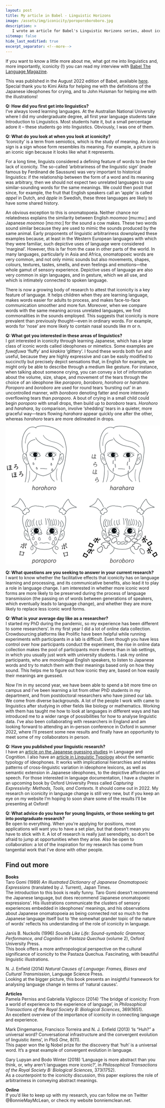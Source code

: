 ```yaml
---
layout: post
title: My article in Babel - Linguistic Horizons
image: /assets/img/iconicity/poroporoboroboro.jpg
description: >
   I wrote an article for Babel's Linguistic Horizons series, about iconicity in language change. Check it out!
sitemap: false
hide_last_modified: true
excerpt_separator: <!--more-->
---
```


If you want to know a little more about me, what got me into linguistics and, more importantly, iconicity (!) you can read my interview with [Babel The Language Magazine](https://babelzine.co.uk/).

<!--more-->

This was published in the August 2022 edition of Babel, available [here](https://cloud.3dissue.com/18743/41457/106040/issue40/index.html?page=40). Special thank you to Kimi Akita for helping me with the definitions of the Japanese ideophones for crying, and to John Huisman for helping me with the illustrations!

**Q: How did you first get into linguistics?**  
I’ve always loved learning languages. At the Australian National University where I did my undergraduate degree, all first year language students take Introduction to Linguistics. Most students hate it, but a small percentage adore it – these students go into linguistics. Obviously, I was one of them.

**Q: What do you look at when you look at iconicity?**  
‘Iconicity’ is a term from semiotics, which is the study of meaning. An iconic sign is a sign whose form resembles its meaning. For example, a picture is an iconic sign because it looks like what it represents.   

For a long time, linguists considered a defining feature of words to be their lack of iconicity. The so-called ‘arbitrariness of the linguistic sign’ (made famous by Ferdinand de Saussure) was very important to historical linguistics: if the relationship between the form of a word and its meaning was arbitrary, then we should not expect two unrelated languages to use similar-sounding words for the same meanings. We could then posit that since, for example, the fruit that English speakers call an ‘apple’ is called _appel_ in Dutch, and _äpple_ in Swedish, these three languages are likely to have some shared history.   

An obvious exception to this is onomatopoeia. Neither chance nor relatedness explains the similarity between English _moomoo_ [mu:mu:] and Japanese _moomoo_ [mo:mo:] for the sound a cow makes. These two words sound similar because they are used to mimic the sounds produced by the same animal. Early proponents of linguistic arbitrariness downplayed these examples because, at least in the Western European languages with which they were familiar, such depictive uses of language were considered ‘marginal’. However, this is far from the case in other parts of the world. In many languages, particularly in Asia and Africa, onomatopoeic words are very common, and not only mimic sounds but also movements, shapes, colours, textures, tastes, smells, and even feelings and emotions—the whole gamut of sensory experience. Depictive uses of language are also very common in sign languages, and in gesture, which we all use, and which is intimately connected to spoken language.    

There is now a growing body of research to attest that iconicity is a key feature of language. It helps children when they are learning language, makes words easier for adults to process, and makes face-to-face communication smoother and more fun. Moreover, when we compare words with the same meaning across unrelated languages, we find commonalities in the sounds employed. This suggests that iconicity is more prevalent than previously thought—even in ordinary words. For example, words for ‘nose’ are more likely to contain nasal sounds like m or n.    

**Q: What got you interested in these areas of linguistics?**  
I got interested in iconicity through learning Japanese, which has a large class of iconic words called ideophones or mimetics. Some examples are _fuwafuwa_ ‘fluffy’ and _kirakira_ ‘glittery’. I found these words both fun and useful, because they are highly expressive and can be easily modified to succinctly but precisely depict sensations that, in English for example, we might only be able to describe through a medium like gesture. For instance, when talking about someone crying, you can convey a lot of information about the volume, size, shape, and movement of the tears through the choice of an ideophone like _poroporo_, _boroboro_, _horohoro_ or _harahara_. _Poroporo_ and _boroboro_ are used for round tears ‘bursting out’ in an uncontrolled manner, with _boroboro_ denoting fatter and more intensely overflowing tears than _poroporo_. A bout of crying in a small child could begin _poroporo_ with small drops, then build up to _boroboro_ tears. _Horohoro_ and _harahara_, by comparison, involve ‘shedding’ tears in a quieter, more graceful way—tears flowing _harahara_ appear quickly one after the other, whereas _horohoro_ tears are more delineated in drops.  

![](/assets/img/iconicity/poroporoboroboro.jpg)

**Q: What questions are you seeking to answer in your current research?**  
I want to know whether the facilitative effects that iconicity has on language learning and processing, and its communicative benefits, also lead it to play a role in language change. I am interested in whether more iconic word forms are more likely to be preserved during the process of language transmission (the passing on of words between generations of speakers, which eventually leads to language change), and whether they are more likely to replace less iconic word forms.

**Q: What is your average day like as a researcher?**  
I started my PhD during the pandemic, so my experience has been different to some researchers’. In my first year I did a lot of online data collection. Crowdsourcing platforms like Prolific have been helpful while running experiments with participants in a lab is difficult. Even though you have less control over how participants conduct the experiment, the rise in online data collection makes the pool of participants more diverse than in lab settings, in which you usually just work with university students. 
I ask my online participants, who are monolingual English speakers, to listen to Japanese words and try to match them with their meanings based only on how they sound. This helps me to figure out how iconic they are, based on how easily their meanings are guessed.   

Now I’m in my second year, we have been able to spend a bit more time on campus and I’ve been learning a lot from other PhD students in my department, and from postdoctoral researchers who have joined our lab. We come from diverse backgrounds. A lot of the people I work with came to linguistics after studying in other fields like biology or mathematics. Working with them has taught me how to look at languages in different ways and has introduced me to a wider range of possibilities for how to analyse linguistic data. I’ve also been collaborating with researchers in England and am looking forward to attending an in-person conference in Oxford in summer 2022, where I’ll present some new results and finally have an opportunity to meet some of my collaborators in person.   

**Q: Have you published your linguistic research?**   
I have an [article on the Japanese guessing studies](https://doi.org/10.1017/langcog.2023.9) in Language and Cognition. I also have an [article in Linguistic Typology](https://doi.org/10.1515/lingty-2020-2063) about the semantic typology of ideophones. It works with implicational hierarchies and relates patterns of cross-linguistic variation in ideophone lexicons, as well as semantic extension in Japanese ideophones, to the depictive affordances of speech. For those interested in language documentation, I have a chapter in an upcoming book by Oxford University Press called _Capturing Expressivity: Methods, Tools, and Contexts_. It should come out in 2022. My research on iconicity in language change is still very new, but if you keep an eye on my website I’m hoping to soon share some of the results I’ll be presenting at Oxford!

**Q: What advice do you have for young linguists, or those seeking to get into postgraduate research?**   
Be open to everything. When you’re applying for positions, most applications will want you to have a set plan, but that doesn’t mean you have to stick with it. A lot of research is really just serendipity, so don’t be afraid to jump at opportunities when they arise. Also be open to collaboration: a lot of the inspiration for my research has come from tangential work that I’ve done with other people. 

## Find out more

**Books**     
Taro Gomi (1989) _An Illustrated Dictionary of Japanese Onomatopoeic Expressions_ (translated by J. Turrent), Japan Times.    
The introduction to this book is really funny. Taro Gomi doesn’t recommend the Japanese language, but does recommend ‘Japanese onomatopoeic expressions’. His illustrations communicate the clusters of sensory experiences embedded in ideophones’ meanings, and his observations about Japanese onomatopoeia as being connected not so much to the Japanese language itself but to ‘the somewhat grander topic of the nature of words’ reflects his understanding of the role of iconicity in language. 

Janis B. Nuckolls (1996) _Sounds Like Life: Sound-symbolic Grammar, Performance, and Cognition in Pastaza Quechua_ (volume 2), Oxford University Press.    
This book offers a more anthropological perspective on the cultural significance of iconicity to the Pastaza Quechua. Fascinating, with beautiful linguistic illustrations.  

N. J. Enfield (2014) _Natural Causes of Language: Frames, Biases and Cultural Transmission_, Language Science Press.     
Looking at the bigger picture, this book presents an insightful framework for analysing language change in terms of ‘natural causes’. 

**Articles**    
Pamela Perniss and Gabriella Vigliocco (2014) ‘The bridge of iconicity: From a world of experience to the experience of language’, in _Philosophical Transactions of the Royal Society B: Biological Sciences_, 369(1651).    
An excellent overview of the importance of iconicity in connecting language and experience. 


Mark Dingemanse, Francisco Torreira and N. J. Enfield (2013) ‘Is “Huh?” a universal word? Conversational infrastructure and the convergent evolution of linguistic items’, in _PloS One_, 8(11).    
This paper won the Ig Nobel prize for the discovery that ‘huh’ is a universal word. It’s a great example of convergent evolution in language.    


Gary Lupyan and Bodo Winter (2018) ‘Language is more abstract than you think, or, why aren't languages more iconic?’, in _Philosophical Transactions of the Royal Society B: Biological Sciences_, 373(1752).    
As a counterpoint to the iconicity discussion, this paper explores the role of arbitrariness in conveying abstract meanings. 

**Online**   
If you’d like to keep up with my research, you can follow me on Twitter @BonnieMayMcLean, or check my website bonniemclean.net. 
